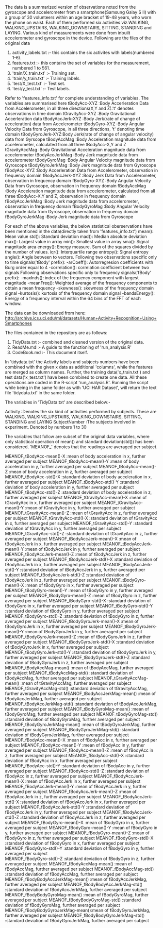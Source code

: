 
The data is a summarized version of observations noted from the gyroscope and accelerometer from a smartphone(Samsung Galay S II) with a group of 30 volunteers within an age bracket of 19-48 years, who worn the phone on waist. Each of them performed six activities viz.WALKING, WALKING_UPSTAIRS, WALKING_DOWNSTAIRS, SITTING, STANDING and LAYING. Various kind of measurements were done from inbuilt accelerometer and gyroscope in the device.
Following are the files of the original data
1. activity_labels.txt :- this contains the six activites with labels(numbered 1-6).
2. features.txt        :- this contains the set of variables for the measurement, numbered 1 to 561.
3. 'train/X_train.txt' :- Training set.
4. 'train/y_train.txt' :- Training labels.
5. 'test/X_test.txt'   :- Test set.
6. 'test/y_test.txt'   :- Test labels.

Refer to 'features_info.txt' for complete understanding of variables. The variables are summarised here
tBodyAcc-XYZ     :Body Accerleration Data from Accelerometer, in all three directions(X,Y and Z).'t' denotes observations in time domain
tGravityAcc-XYZ  :Body Gravitational Accerleration data
tBodyAccJerk-XYZ :Body Jerk(rate of change of acceleration) data from Accelerometer
tBodyGyro-XYZ    :Body Angular Velocity Data from Gyroscope, in all three directions, 't' denoting time domain
tBodyGyroJerk-XYZ:Body Jerk(rate of change of angular velocity) data from Gyrscope
tBodyAccMag      :Body Acceleration magnitude data from accelerometer, calculated from all three tBodyAcc-X,Y and Z
tGravityAccMag   :Body Gravitational Acceleration magnitude data from accelerometer
tBodyAccJerkMag  :Body Jerk magnitude data from accelerometer
tBodyGyroMag     :Body Angular Velocity magnitude data from Gyroscope
tBodyGyroJerkMag :Body Jerk magnitude data from Gyroscope
fBodyAcc-XYZ     :Body Accerleration Data from Accelerometer, observation in frequency domain
fBodyAccJerk-XYZ :Body Jerk Data from Accelerometer, observation in frequency domain
fBodyGyro-XYZ    :Body Angular Velocity Data from Gyroscope, observation in frequency domain
fBodyAccMag      :Body Acceleration magnitude data from accelerometer, calculated from all three tBodyAcc-X,Y and Z, observation in frequency domain
fBodyAccJerkMag  :Body Jerk magnitude data from accelerometer, observation in frequency domain
fBodyGyroMag     :Body Angular Velocity magnitude data from Gyroscope, observation in frequency domain
fBodyGyroJerkMag :Body Jerk magnitude data from Gyroscope

For each of the above variables, the below statistical oberservations have been mentioned in the data(directly taken from 'features_info.txt')
mean(): Mean value
std(): Standard deviation
mad(): Median absolute deviation 
max(): Largest value in array
min(): Smallest value in array
sma(): Signal magnitude area
energy(): Energy measure. Sum of the squares divided by the number of values. 
iqr(): Interquartile range 
entropy(): Signal entropy
angle(): Angle between to vectors.
Following two observations specific only to time signals('tBody' prefix):
-arCoeff(): Autorregresion coefficients with Burg order equal to 4
-correlation(): correlation coefficient between two signals
Following observations specific only to frequency signals('fBody' prefix):
-maxInds(): index of the frequency component with largest magnitude
-meanFreq(): Weighted average of the frequency components to obtain a mean frequency
-skewness(): skewness of the frequency domain signal 
-kurtosis(): kurtosis of the frequency domain signal 
-bandsEnergy(): Energy of a frequency interval within the 64 bins of the FFT of each window. 

The data can be downloaded from here:
http://archive.ics.uci.edu/ml/datasets/Human+Activity+Recognition+Using+Smartphones

The files contained in the repository are as follows:
1. TidyData.txt :- combined and cleaned version of the original data.
2. ReadMe.md    :- A guide to the functioning of 'run_analysis.R'
3. CodeBook.md  :- This document itself.

In 'tidydata.txt' the Activity labels and subjects numbers have been combined with the given x data as additional 'columns', while the features are merged as column names. Further, the training data('x_train.txt') and test data('x_test.txt') have been combined to create one data. All these operations are coded in the R-script 'run_analysis.R'. Running the script while being in the same folder as with 'UCI HAR Dataset', will return the text file 'tidydata.txt' in the same folder.
 
The variables in 'TidyData.txt' are described below:-

Activity                          :Denotes the six kind of activities performed by subjects. These are WALKING, WALKING_UPSTAIRS, WALKING_DOWNSTAIRS, SITTING, STANDING and LAYING
SubjectNumber                     :The subjects involved in experiment. Denoted by numbers 1 to 30

The variables that follow are subset of the original data variables, where only statistical operation of mean() and standard deviation(std()) has been considered. 'MEANOF_' denotes that the readings are averaged per subject.

MEANOF_tBodyAcc-mean()-X          :mean of body acceleration in x, further averaged per subject
MEANOF_tBodyAcc-mean()-Y          :mean of body acceleration in y, further averaged per subject
MEANOF_tBodyAcc-mean()-Z          :mean of body acceleration in z, further averaged per subject
MEANOF_tBodyAcc-std()-X           :standard deviation of body acceleration in x, further averaged per subject
MEANOF_tBodyAcc-std()-Y           :standard deviation of body acceleration in y, further averaged per subject
MEANOF_tBodyAcc-std()-Z           :standard deviation of body acceleration in z, further averaged per subject
MEANOF_tGravityAcc-mean()-X       :mean of tGravityAcc in x, further averaged per subject
MEANOF_tGravityAcc-mean()-Y       :mean of tGravityAcc in y, further averaged per subject
MEANOF_tGravityAcc-mean()-Z       :mean of tGravityAcc in z, further averaged per subject
MEANOF_tGravityAcc-std()-X        :standard deviation of tGravityAcc in x, further averaged per subject
MEANOF_tGravityAcc-std()-Y        :standard deviation of tGravityAcc in y, further averaged per subject
MEANOF_tGravityAcc-std()-Z        :standard deviation of tGravityAcc in z, further averaged per subject
MEANOF_tBodyAccJerk-mean()-X      :mean of tBodyAccJerk in x, further averaged per subject
MEANOF_tBodyAccJerk-mean()-Y      :mean of tBodyAccJerk in y, further averaged per subject
MEANOF_tBodyAccJerk-mean()-Z      :mean of tBodyAccJerk in z, further averaged per subject
MEANOF_tBodyAccJerk-std()-X       :standard deviation of tBodyAccJerk in x, further averaged per subject
MEANOF_tBodyAccJerk-std()-Y       :standard deviation of tBodyAccJerk in y, further averaged per subject
MEANOF_tBodyAccJerk-std()-Z       :standard deviation of tBodyAccJerk in z, further averaged per subject
MEANOF_tBodyGyro-mean()-X         :mean of tBodyGyro in x, further averaged per subject
MEANOF_tBodyGyro-mean()-Y         :mean of tBodyGyro in y, further averaged per subject
MEANOF_tBodyGyro-mean()-Z         :mean of tBodyGyro in z, further averaged per subject
MEANOF_tBodyGyro-std()-X          :standard deviation of tBodyGyro in x, further averaged per subject
MEANOF_tBodyGyro-std()-Y          :standard deviation of tBodyGyro in y, further averaged per subject
MEANOF_tBodyGyro-std()-Z          :standard deviation of tBodyGyro in z, further averaged per subject
MEANOF_tBodyGyroJerk-mean()-X     :mean of tBodyGyroJerk in x, further averaged per subject
MEANOF_tBodyGyroJerk-mean()-Y     :mean of tBodyGyroJerk in y, further averaged per subject
MEANOF_tBodyGyroJerk-mean()-Z     :mean of tBodyGyroJerk in z, further averaged per subject
MEANOF_tBodyGyroJerk-std()-X      :standard deviation of tBodyGyroJerk in x, further averaged per subject
MEANOF_tBodyGyroJerk-std()-Y      :standard deviation of tBodyGyroJerk in y, further averaged per subject
MEANOF_tBodyGyroJerk-std()-Z      :standard deviation of tBodyGyroJerk in z, further averaged per subject
MEANOF_tBodyAccMag-mean()         :mean of tBodyAccMag, further averaged per subject
MEANOF_tBodyAccMag-std()          :standard deviation of tBodyAccMag, further averaged per subject
MEANOF_tGravityAccMag-mean()      :mean of tGravityAccMag, further averaged per subject
MEANOF_tGravityAccMag-std()       :standard deviation of tGravityAccMag, further averaged per subject
MEANOF_tBodyAccJerkMag-mean()     :mean of tBodyAccJerkMag, further averaged per subject
MEANOF_tBodyAccJerkMag-std()      :standard deviation of tBodyAccJerkMag, further averaged per subject
MEANOF_tBodyGyroMag-mean()        :mean of tBodyGyroMag, further averaged per subject
MEANOF_tBodyGyroMag-std()         :standard deviation of tBodyGyroMag, further averaged per subject
MEANOF_tBodyGyroJerkMag-mean()    :mean of tBodyGyroJerkMag, further averaged per subject
MEANOF_tBodyGyroJerkMag-std()     :standard deviation of tBodyGyroJerkMag, further averaged per subject
MEANOF_fBodyAcc-mean()-X          :mean of fBodyAcc in x, further averaged per subject
MEANOF_fBodyAcc-mean()-Y          :mean of fBodyAcc in y, further averaged per subject
MEANOF_fBodyAcc-mean()-Z          :mean of fBodyAcc in z, further averaged per subject
MEANOF_fBodyAcc-std()-X           :standard deviation of fBodyAcc in x, further averaged per subject
MEANOF_fBodyAcc-std()-Y           :standard deviation of fBodyAcc in y, further averaged per subject
MEANOF_fBodyAcc-std()-Z           :standard deviation of fBodyAcc in z, further averaged per subject
MEANOF_fBodyAccJerk-mean()-X      :mean of fBodyAccJerk in x, further averaged per subject
MEANOF_fBodyAccJerk-mean()-Y      :mean of fBodyAccJerk in y, further averaged per subject
MEANOF_fBodyAccJerk-mean()-Z      :mean of fBodyAccJerk in z, further averaged per subject
MEANOF_fBodyAccJerk-std()-X       :standard deviation of fBodyAccJerk in x, further averaged per subject
MEANOF_fBodyAccJerk-std()-Y       :standard deviation of fBodyAccJerk in y, further averaged per subject
MEANOF_fBodyAccJerk-std()-Z       :standard deviation of fBodyAccJerk in z, further averaged per subject
MEANOF_fBodyGyro-mean()-X         :mean of fBodyGyro in x, further averaged per subject
MEANOF_fBodyGyro-mean()-Y         :mean of fBodyGyro in y, further averaged per subject
MEANOF_fBodyGyro-mean()-Z         :mean of fBodyGyro in z, further averaged per subject
MEANOF_fBodyGyro-std()-X          :standard deviation of fBodyGyro in x, further averaged per subject
MEANOF_fBodyGyro-std()-Y          :standard deviation of fBodyGyro in y, further averaged per subject  
MEANOF_fBodyGyro-std()-Z          :standard deviation of fBodyGyro in z, further averaged per subject
MEANOF_fBodyAccMag-mean()         :mean of fBodyAccMag, further averaged per subject
MEANOF_fBodyAccMag-std()          :standard deviation of fBodyAccMag, further averaged per subject
MEANOF_fBodyBodyAccJerkMag-mean() :mean of fBodyAccJerkMag, further averaged per subject
MEANOF_fBodyBodyAccJerkMag-std()  :standard deviation of fBodyAccJerkMag, further averaged per subject
MEANOF_fBodyBodyGyroMag-mean()    :mean of fBodyGyroMag, further averaged per subject
MEANOF_fBodyBodyGyroMag-std()     :standard deviation of fBodyGyroMag, further averaged per subject
MEANOF_fBodyBodyGyroJerkMag-mean():mean of fBodyGyroJerkMag, further averaged per subject
MEANOF_fBodyBodyGyroJerkMag-std() :standard deviation of fBodyGyroJerkMag, further averaged per subject